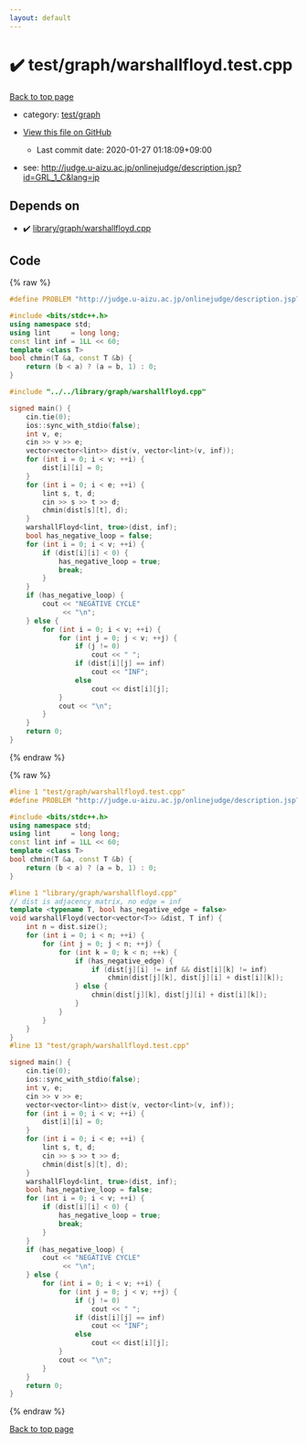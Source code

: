 ```yaml
---
layout: default
---
```


<!-- mathjax config similar to math.stackexchange -->
<script type="text/javascript" async
  src="https://cdnjs.cloudflare.com/ajax/libs/mathjax/2.7.5/MathJax.js?config=TeX-MML-AM_CHTML">
</script>
<script type="text/x-mathjax-config">
  MathJax.Hub.Config({
    TeX: { equationNumbers: { autoNumber: "AMS" }},
    tex2jax: {
      inlineMath: [ ['$','$'] ],
      processEscapes: true
    },
    "HTML-CSS": { matchFontHeight: false },
    displayAlign: "left",
    displayIndent: "2em"
  });
</script>

<script type="text/javascript" src="https://cdnjs.cloudflare.com/ajax/libs/jquery/3.4.1/jquery.min.js"></script>
<script src="https://cdn.jsdelivr.net/npm/jquery-balloon-js@1.1.2/jquery.balloon.min.js" integrity="sha256-ZEYs9VrgAeNuPvs15E39OsyOJaIkXEEt10fzxJ20+2I=" crossorigin="anonymous"></script>
<script type="text/javascript" src="../../../assets/js/copy-button.js"></script>
<link rel="stylesheet" href="../../../assets/css/copy-button.css" />


# :heavy_check_mark: test/graph/warshallfloyd.test.cpp

<a href="../../../index.html">Back to top page</a>

* category: <a href="../../../index.html#baa37bfd168b079b758c0db816f7295f">test/graph</a>
* <a href="{{ site.github.repository_url }}/blob/master/test/graph/warshallfloyd.test.cpp">View this file on GitHub</a>
    - Last commit date: 2020-01-27 01:18:09+09:00


* see: <a href="http://judge.u-aizu.ac.jp/onlinejudge/description.jsp?id=GRL_1_C&lang=jp">http://judge.u-aizu.ac.jp/onlinejudge/description.jsp?id=GRL_1_C&lang=jp</a>


## Depends on

* :heavy_check_mark: <a href="../../../library/library/graph/warshallfloyd.cpp.html">library/graph/warshallfloyd.cpp</a>


## Code

<a id="unbundled"></a>
{% raw %}
```cpp
#define PROBLEM "http://judge.u-aizu.ac.jp/onlinejudge/description.jsp?id=GRL_1_C&lang=jp"

#include <bits/stdc++.h>
using namespace std;
using lint     = long long;
const lint inf = 1LL << 60;
template <class T>
bool chmin(T &a, const T &b) {
    return (b < a) ? (a = b, 1) : 0;
}

#include "../../library/graph/warshallfloyd.cpp"

signed main() {
    cin.tie(0);
    ios::sync_with_stdio(false);
    int v, e;
    cin >> v >> e;
    vector<vector<lint>> dist(v, vector<lint>(v, inf));
    for (int i = 0; i < v; ++i) {
        dist[i][i] = 0;
    }
    for (int i = 0; i < e; ++i) {
        lint s, t, d;
        cin >> s >> t >> d;
        chmin(dist[s][t], d);
    }
    warshallFloyd<lint, true>(dist, inf);
    bool has_negative_loop = false;
    for (int i = 0; i < v; ++i) {
        if (dist[i][i] < 0) {
            has_negative_loop = true;
            break;
        }
    }
    if (has_negative_loop) {
        cout << "NEGATIVE CYCLE"
             << "\n";
    } else {
        for (int i = 0; i < v; ++i) {
            for (int j = 0; j < v; ++j) {
                if (j != 0)
                    cout << " ";
                if (dist[i][j] == inf)
                    cout << "INF";
                else
                    cout << dist[i][j];
            }
            cout << "\n";
        }
    }
    return 0;
}
```
{% endraw %}

<a id="bundled"></a>
{% raw %}
```cpp
#line 1 "test/graph/warshallfloyd.test.cpp"
#define PROBLEM "http://judge.u-aizu.ac.jp/onlinejudge/description.jsp?id=GRL_1_C&lang=jp"

#include <bits/stdc++.h>
using namespace std;
using lint     = long long;
const lint inf = 1LL << 60;
template <class T>
bool chmin(T &a, const T &b) {
    return (b < a) ? (a = b, 1) : 0;
}

#line 1 "library/graph/warshallfloyd.cpp"
// dist is adjacency matrix, no edge = inf
template <typename T, bool has_negative_edge = false>
void warshallFloyd(vector<vector<T>> &dist, T inf) {
    int n = dist.size();
    for (int i = 0; i < n; ++i) {
        for (int j = 0; j < n; ++j) {
            for (int k = 0; k < n; ++k) {
                if (has_negative_edge) {
                    if (dist[j][i] != inf && dist[i][k] != inf)
                        chmin(dist[j][k], dist[j][i] + dist[i][k]);
                } else {
                    chmin(dist[j][k], dist[j][i] + dist[i][k]);
                }
            }
        }
    }
}
#line 13 "test/graph/warshallfloyd.test.cpp"

signed main() {
    cin.tie(0);
    ios::sync_with_stdio(false);
    int v, e;
    cin >> v >> e;
    vector<vector<lint>> dist(v, vector<lint>(v, inf));
    for (int i = 0; i < v; ++i) {
        dist[i][i] = 0;
    }
    for (int i = 0; i < e; ++i) {
        lint s, t, d;
        cin >> s >> t >> d;
        chmin(dist[s][t], d);
    }
    warshallFloyd<lint, true>(dist, inf);
    bool has_negative_loop = false;
    for (int i = 0; i < v; ++i) {
        if (dist[i][i] < 0) {
            has_negative_loop = true;
            break;
        }
    }
    if (has_negative_loop) {
        cout << "NEGATIVE CYCLE"
             << "\n";
    } else {
        for (int i = 0; i < v; ++i) {
            for (int j = 0; j < v; ++j) {
                if (j != 0)
                    cout << " ";
                if (dist[i][j] == inf)
                    cout << "INF";
                else
                    cout << dist[i][j];
            }
            cout << "\n";
        }
    }
    return 0;
}

```
{% endraw %}

<a href="../../../index.html">Back to top page</a>

